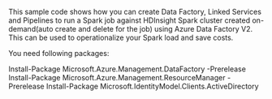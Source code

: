 This sample code shows how you can create Data Factory, Linked Services and Pipelines to run a Spark job against HDInsight Spark cluster created on-demand(auto create and delete for the job) using Azure Data Factory V2. This can be used to operationalize your Spark load and save costs. 

You need following packages: 

Install-Package Microsoft.Azure.Management.DataFactory -Prerelease
Install-Package Microsoft.Azure.Management.ResourceManager -Prerelease
Install-Package Microsoft.IdentityModel.Clients.ActiveDirectory